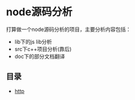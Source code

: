 # node源码分析

打算做一个node源码分析的项目，主要分析内容包括：
+ lib下的js lib分析
+ src下c++项目分析(靠后)
+ doc下的部分文档翻译

## 目录

+ [http](https://github.com/azoth1991/node-Source-code-analysis/blob/master/http.md)

